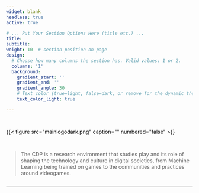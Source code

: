```yaml
---
widget: blank
headless: true
active: true

# ... Put Your Section Options Here (title etc.) ...
title: 
subtitle:
weight: 10  # section position on page
design:
  # Choose how many columns the section has. Valid values: 1 or 2.
  columns: '1'
  background:
    gradient_start: ''
    gradient_end: ''
    gradient_angle: 30
    # Text color (true=light, false=dark, or remove for the dynamic theme color).
    text_color_light: true

---
```

<div class="row">
  <div class="column">
    <h2></h2>
    <p style="color:black;">
        {{< figure src="mainlogodark.png" caption="" numbered="false" >}}    </p>
  </div>
  <div class="column">
    <h2></h2>
    <p >

> The CDP is a research environment that studies play and its role of shaping the technology and culture in digital societies, from Machine Learning being trained on games to the communities and practices around videogames.
    </p>
  </div>
</div>

___
